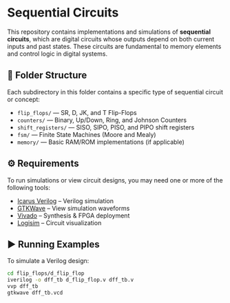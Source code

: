 # Sequential Circuits

This repository contains implementations and simulations of **sequential circuits**, which are digital circuits whose outputs depend on both current inputs and past states. These circuits are fundamental to memory elements and control logic in digital systems.

## 📁 Folder Structure

Each subdirectory in this folder contains a specific type of sequential circuit or concept:

- `flip_flops/` — SR, D, JK, and T Flip-Flops
- `counters/` — Binary, Up/Down, Ring, and Johnson Counters
- `shift_registers/` — SISO, SIPO, PISO, and PIPO shift registers
- `fsm/` — Finite State Machines (Moore and Mealy)
- `memory/` — Basic RAM/ROM implementations (if applicable)

## ⚙️ Requirements

To run simulations or view circuit designs, you may need one or more of the following tools:

- [Icarus Verilog](http://iverilog.icarus.com/) – Verilog simulation
- [GTKWave](http://gtkwave.sourceforge.net/) – View simulation waveforms
- [Vivado](https://www.xilinx.com/products/design-tools/vivado.html) – Synthesis & FPGA deployment
- [Logisim](http://www.cburch.com/logisim/) – Circuit visualization

## ▶️ Running Examples

To simulate a Verilog design:

```bash
cd flip_flops/d_flip_flop
iverilog -o dff_tb d_flip_flop.v dff_tb.v
vvp dff_tb
gtkwave dff_tb.vcd
